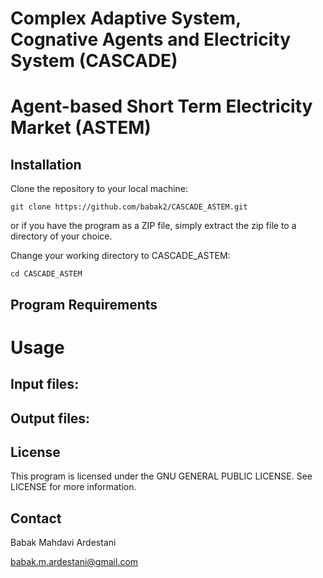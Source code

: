 # Complex Adaptive System, Cognative Agents and Electricity System (CASCADE)
# Agent-based Short Term Electricity Market (ASTEM)





## Installation

Clone the repository to your local machine:

`git clone https://github.com/babak2/CASCADE_ASTEM.git`

or if you have the program as a ZIP file, simply extract the zip file to a directory of your choice.

Change your working directory to CASCADE_ASTEM:

`cd CASCADE_ASTEM`

## Program Requirements




# Usage



## Input files: 



## Output files: 



## License

This program is licensed under the GNU GENERAL PUBLIC LICENSE. See LICENSE for more information.


## Contact 

Babak Mahdavi Ardestani

babak.m.ardestani@gmail.com